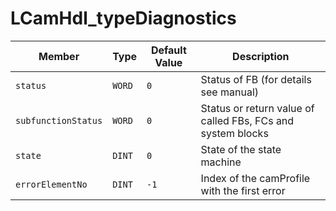# LCamHdl_typeDiagnostics

| Member | Type | Default Value | Description |
|--------|------|---------------|-------------|
| `status` | `WORD` | `0` | Status of FB (for details see manual) |
| `subfunctionStatus` | `WORD` | `0` | Status or return value of called FBs, FCs and system blocks |
| `state` | `DINT` | `0` | State of the state machine |
| `errorElementNo` | `DINT` | `-1` | Index of the camProfile with the first error |
